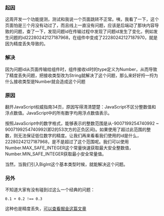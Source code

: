 ### 起因
这周开发一个功能提测，测试和我说一个页面跳转不正常。咦，我看了一下，这个页面怕是三个月没有动过了，而且线上一直没有问题，应该是后端动了那块内容导致的问题，查了一下，发现问题id在传输过程中发现了问题id发生了变化，例如发生问题的id22280242127187968，在组件中变成了22280242127187970，就是因为精度丢失导致的。

### 解决
因为问题id从页面传输给组件时，组件接收id时的type定义为Number，从而导致了精度丢失问题，把接收类型改为String就解决了这个问题，那么来好好捋一捋为什么接收类型是Number就会造成这个问题

### 原因
翻开JavaScript权威指南34页，原因写得清清楚楚：JavaScript不区分整数值和浮点数值。JavaScript中的所有数字均用浮点数值表示。

按照JavaScript中的数字格式，能够表示的整数范围是从-9007199254740992 ~ 9007199254740992(即2的53次方的正负区间)。如果使用了超过此范围的整数，则无法保证低位数字的精度。让我们再来看看我们使用的id是什么，22280242127187968，是不是超过了这个范围呢。我们可以使用Number.MAX_SAFE_INTEGER这个常量快速获取最大安全整数值，Number.MIN_SAFE_INTEGER获取最小安全常量值。

当然，当我们引入BigInt这个基本类型时候，就能解决这个问题。

### 另外
不知道大家有没有碰到过这么一个经典的问题：

```
0.1 + 0.2 !== 0.3
```
这种也是精度丢失，[可以查看掘金这篇文章](https://juejin.im/post/5b20cbb051882513ac20354f)